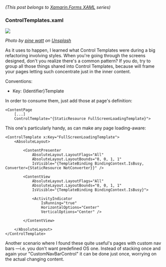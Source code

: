 *(This post belongs to [Xamarin.Forms XAML](?i=xf-xaml) series)*

### ControlTemplates.xaml

![](items/images/pine-watt-412305-unsplash.jpg)

*Photo by [pine  watt](https://unsplash.com/photos/3_Xwxya43hE?utm_source=unsplash&utm_medium=referral&utm_content=creditCopyText) on [Unsplash](https://unsplash.com/search/photos/frame?utm_source=unsplash&utm_medium=referral&utm_content=creditCopyText)*

As it uses to happen, I learned what Control Templates were during a big refactoring involving styles. When you're going through the screens designed, don't you realize there's a common pattern? If you do, try to group all those things shared into Control Templates, because will frame your pages letting such concentrate just in the inner content.

Conventions:

- Key: {Identifier}Template

In order to consume them, just add those at page's definition:

```xaml
<ContentPage 
    [...]
    ControlTemplate="{StaticResource FullScreenLoadingTemplate}">
```

This one's particularly handy, as can make any page loading-aware:

```xaml
<ControlTemplate x:Key="FullScreenLoadingTemplate">
    <AbsoluteLayout>

        <ContentPresenter
            AbsoluteLayout.LayoutFlags="All"
            AbsoluteLayout.LayoutBounds="0, 0, 1, 1"
            IsVisible="{TemplateBinding BindingContext.IsBusy, Converter={StaticResource NotConverter}}" />

        <ContentView
            AbsoluteLayout.LayoutFlags="All"
            AbsoluteLayout.LayoutBounds="0, 0, 1, 1"
            IsVisible="{TemplateBinding BindingContext.IsBusy}">
            
            <ActivityIndicator
                IsRunning="true"
                HorizontalOptions="Center"
                VerticalOptions="Center" />
            
        </ContentView>

    </AbsoluteLayout>
</ControlTemplate>
```

Another scenario where I found these quite useful's pages with custom nav bars —i.e. you don't want predefined OS one. Instead of stacking once and again your "CustomNavBarControl" it can be done just once, worrying on the actual changing content.